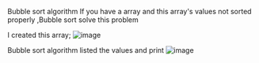 Bubble sort algorithm 
If you have a array and this array's values not sorted properly ,Bubble sort solve this problem 

I created this array;
![image](https://github.com/soykuvvetberat34/Bubble-Sort-Algorithm-C/assets/69586522/13d226d2-def2-44af-a218-bb43079c9ca2)


Bubble sort algorithm listed the values and print 
![image](https://github.com/soykuvvetberat34/Bubble-Sort-Algorithm-C/assets/69586522/edb2e780-446d-46a5-bb27-f3e1fb1d2adb)


